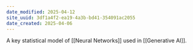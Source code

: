 ```yaml
---
date_modified: 2025-04-12
site_uuid: 3df1a4f2-ea19-4a3b-bd41-354091ac2055
date_created: 2025-04-06
---
```


A key statistical model of [[Neural Networks]] used in [[Generative AI]].
